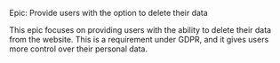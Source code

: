 Epic: Provide users with the option to delete their data


This epic focuses on providing users with the ability to delete their data from the website. This is a requirement under GDPR, and it gives users more control over their personal data.
